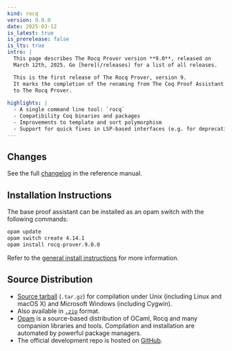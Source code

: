 ```yaml
---
kind: rocq
version: 9.0.0
date: 2025-03-12
is_latest: true
is_prerelease: false
is_lts: true
intro: |
  This page describes The Rocq Prover version **9.0**, released on
  March 12th, 2025. Go [here](/releases) for a list of all releases.

  This is the first release of The Rocq Prover, version 9. 
  It marks the completion of the renaming from The Coq Proof Assistant 
  to The Rocq Prover.
  
highlights: |
  - A single command line tool: `rocq`
  - Compatibility Coq binaries and packages
  - Improvements to template and sort polymorphism
  - Support for quick fixes in LSP-based interfaces (e.g. for deprecations)
---
```


## Changes 

See the full [changelog](https://rocq-prover.org/doc/V9.0.0/refman/changes.html#changes-in-9-0-0) in the reference manual.

## Installation Instructions

The base proof assistant can be installed as an opam switch with the following commands:
```bash
opam update
opam switch create 4.14.1
opam install rocq-prover.9.0.0
```

Refer to the [general install instructions](/docs/installing-rocq) for more information.

Source Distribution
-------------------

- [Source
  tarball](https://github.com/rocq-prover/rocq/releases/download/V9.0.0/rocq-9.0.0.tar.gz)
  (`.tar.gz`) for compilation under Unix (including Linux and macOS X)
  and Microsoft Windows (including Cygwin).
- Also available in
  [`.zip`](https://github.com/rocq-prover/rocq/releases/download/V9.0.0/rocq-9.0.0.zip)
  format.
- [Opam](https://opam.ocaml.org/) is a source-based distribution of
  OCaml, Rocq and many companion libraries and tools. Compilation and
  installation are automated by powerful package managers.
- The official development repo is hosted on
  [GitHub](https://github.com/rocq-prover/rocq).

